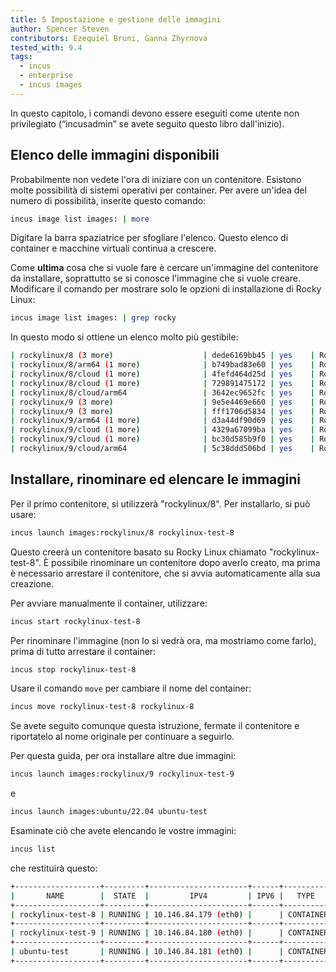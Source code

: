 ```yaml
---
title: 5 Impostazione e gestione delle immagini
author: Spencer Steven
contributors: Ezequiel Bruni, Ganna Zhyrnova
tested_with: 9.4
tags:
  - incus
  - enterprise
  - incus images
---
```


In questo capitolo, i comandi devono essere eseguiti come utente non privilegiato (“incusadmin” se avete seguito questo libro dall'inizio).

## Elenco delle immagini disponibili

Probabilmente non vedete l'ora di iniziare con un contenitore. Esistono molte possibilità di sistemi operativi per container. Per avere un'idea del numero di possibilità, inserite questo comando:

```bash
incus image list images: | more
```

Digitare la barra spaziatrice per sfogliare l'elenco. Questo elenco di container e macchine virtuali continua a crescere.

Come **ultima** cosa che si vuole fare è cercare un'immagine del contenitore da installare, soprattutto se si conosce l'immagine che si vuole creare. Modificare il comando per mostrare solo le opzioni di installazione di Rocky Linux:

```bash
incus image list images: | grep rocky
```

In questo modo si ottiene un elenco molto più gestibile:

```bash
| rockylinux/8 (3 more)                    | dede6169bb45 | yes    | Rockylinux 8 amd64 (20240903_05:18)        | x86_64       | VIRTUAL-MACHINE | 850.75MiB  | 2024/09/02 19:00 CDT |
| rockylinux/8/arm64 (1 more)              | b749bad83e60 | yes    | Rockylinux 8 arm64 (20240903_04:40)        | aarch64      | CONTAINER       | 125.51MiB  | 2024/09/02 19:00 CDT |
| rockylinux/8/cloud (1 more)              | 4fefd464d25d | yes    | Rockylinux 8 amd64 (20240903_05:18)        | x86_64       | VIRTUAL-MACHINE | 869.95MiB  | 2024/09/02 19:00 CDT |
| rockylinux/8/cloud (1 more)              | 729891475172 | yes    | Rockylinux 8 amd64 (20240903_05:18)        | x86_64       | CONTAINER       | 148.81MiB  | 2024/09/02 19:00 CDT |
| rockylinux/8/cloud/arm64                 | 3642ec9652fc | yes    | Rockylinux 8 arm64 (20240903_04:52)        | aarch64      | CONTAINER       | 144.84MiB  | 2024/09/02 19:00 CDT |
| rockylinux/9 (3 more)                    | 9e5e4469e660 | yes    | Rockylinux 9 amd64 (20240903_03:29)        | x86_64       | VIRTUAL-MACHINE | 728.60MiB  | 2024/09/02 19:00 CDT |
| rockylinux/9 (3 more)                    | fff1706d5834 | yes    | Rockylinux 9 amd64 (20240903_03:29)        | x86_64       | CONTAINER       | 111.25MiB  | 2024/09/02 19:00 CDT |
| rockylinux/9/arm64 (1 more)              | d3a44df90d69 | yes    | Rockylinux 9 arm64 (20240903_04:49)        | aarch64      | CONTAINER       | 107.18MiB  | 2024/09/02 19:00 CDT |
| rockylinux/9/cloud (1 more)              | 4329a67099ba | yes    | Rockylinux 9 amd64 (20240903_03:28)        | x86_64       | VIRTUAL-MACHINE | 749.29MiB  | 2024/09/02 19:00 CDT |
| rockylinux/9/cloud (1 more)              | bc30d585b9f0 | yes    | Rockylinux 9 amd64 (20240903_03:28)        | x86_64       | CONTAINER       | 127.16MiB  | 2024/09/02 19:00 CDT |
| rockylinux/9/cloud/arm64                 | 5c38ddd506bd | yes    | Rockylinux 9 arm64 (20240903_04:38)        | aarch64      | CONTAINER       | 122.87MiB  | 2024/09/02 19:00 CDT |
```

## Installare, rinominare ed elencare le immagini

Per il primo contenitore, si utilizzerà "rockylinux/8". Per installarlo, si può usare:

```bash
incus launch images:rockylinux/8 rockylinux-test-8
```

Questo creerà un contenitore basato su Rocky Linux chiamato "rockylinux-test-8". È possibile rinominare un contenitore dopo averlo creato, ma prima è necessario arrestare il contenitore, che si avvia automaticamente alla sua creazione.

Per avviare manualmente il container, utilizzare:

```bash
incus start rockylinux-test-8
```

Per rinominare l'immagine (non lo si vedrà ora, ma mostriamo come farlo), prima di tutto arrestare il container:

```bash
incus stop rockylinux-test-8
```

Usare il comando `move` per cambiare il nome del container:

```bash
incus move rockylinux-test-8 rockylinux-8
```

Se avete seguito comunque questa istruzione, fermate il contenitore e riportatelo al nome originale per continuare a seguirlo.

Per questa guida, per ora installare altre due immagini:

```bash
incus launch images:rockylinux/9 rockylinux-test-9
```

e

```bash
incus launch images:ubuntu/22.04 ubuntu-test
```

Esaminate ciò che avete elencando le vostre immagini:

```bash
incus list
```

che restituirà questo:

```bash
+-------------------+---------+----------------------+------+-----------+-----------+
|       NAME        |  STATE  |         IPV4         | IPV6 |   TYPE    | SNAPSHOTS |
+-------------------+---------+----------------------+------+-----------+-----------+
| rockylinux-test-8 | RUNNING | 10.146.84.179 (eth0) |      | CONTAINER | 0         |
+-------------------+---------+----------------------+------+-----------+-----------+
| rockylinux-test-9 | RUNNING | 10.146.84.180 (eth0) |      | CONTAINER | 0         |
+-------------------+---------+----------------------+------+-----------+-----------+
| ubuntu-test       | RUNNING | 10.146.84.181 (eth0) |      | CONTAINER | 0         |
+-------------------+---------+----------------------+------+-----------+-----------+
```
